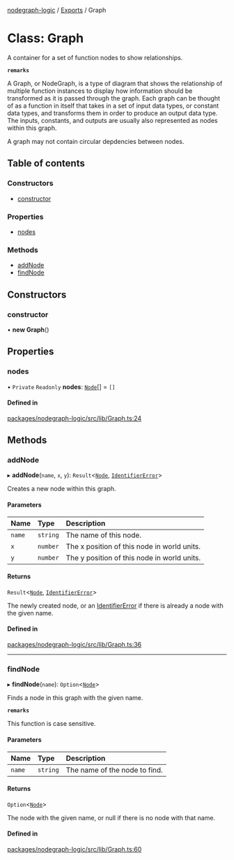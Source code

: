 [nodegraph-logic](../README.md) / [Exports](../modules.md) / Graph

# Class: Graph

A container for a set of function nodes to show relationships.

**`remarks`**

A Graph, or NodeGraph, is a type of diagram that shows the relationship
of multiple function instances to display how information should be
transformed as it is passed through the graph. Each graph can be thought of
as a function in itself that takes in a set of input data types, or constant
data types, and transforms them in order to produce an output data type. The
inputs, constants, and outputs are usually also represented as nodes within
this graph.

A graph may not contain circular depdencies between nodes.

## Table of contents

### Constructors

- [constructor](Graph.md#constructor)

### Properties

- [nodes](Graph.md#nodes)

### Methods

- [addNode](Graph.md#addnode)
- [findNode](Graph.md#findnode)

## Constructors

### constructor

• **new Graph**()

## Properties

### nodes

• `Private` `Readonly` **nodes**: [`Node`](../interfaces/Node.md)[] = `[]`

#### Defined in

[packages/nodegraph-logic/src/lib/Graph.ts:24](https://github.com/TheDudeFromCI/Quiver/blob/22115ed/packages/nodegraph-logic/src/lib/Graph.ts#L24)

## Methods

### addNode

▸ **addNode**(`name`, `x`, `y`): `Result`<[`Node`](../interfaces/Node.md), [`IdentifierError`](IdentifierError.md)\>

Creates a new node within this graph.

#### Parameters

| Name | Type | Description |
| :------ | :------ | :------ |
| `name` | `string` | The name of this node. |
| `x` | `number` | The x position of this node in world units. |
| `y` | `number` | The y position of this node in world units. |

#### Returns

`Result`<[`Node`](../interfaces/Node.md), [`IdentifierError`](IdentifierError.md)\>

The newly created node, or an [IdentifierError](IdentifierError.md) if there is
         already a node with the given name.

#### Defined in

[packages/nodegraph-logic/src/lib/Graph.ts:36](https://github.com/TheDudeFromCI/Quiver/blob/22115ed/packages/nodegraph-logic/src/lib/Graph.ts#L36)

___

### findNode

▸ **findNode**(`name`): `Option`<[`Node`](../interfaces/Node.md)\>

Finds a node in this graph with the given name.

**`remarks`**

This function is case sensitive.

#### Parameters

| Name | Type | Description |
| :------ | :------ | :------ |
| `name` | `string` | The name of the node to find. |

#### Returns

`Option`<[`Node`](../interfaces/Node.md)\>

The node with the given name, or null if there is no node with
         that name.

#### Defined in

[packages/nodegraph-logic/src/lib/Graph.ts:60](https://github.com/TheDudeFromCI/Quiver/blob/22115ed/packages/nodegraph-logic/src/lib/Graph.ts#L60)
